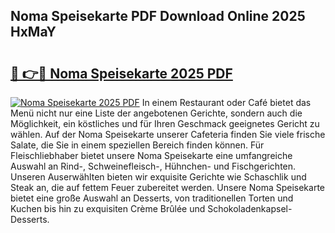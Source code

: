 ## Noma Speisekarte PDF Download Online 2025 HxMaY

# <h2><a href="http://gc5tj4x.nevu.top/?p=Noma+Speisekarte">🔗 👉🔴 Noma Speisekarte 2025 PDF</a></h2>

[![Noma Speisekarte 2025 PDF](https://i.imgur.com/dBaPXMq.png)](http://gc5tj4x.nevu.top/?p=Noma+Speisekarte)
In einem Restaurant oder Café bietet das Menü nicht nur eine Liste der angebotenen Gerichte, sondern auch die Möglichkeit, ein köstliches und für Ihren Geschmack geeignetes Gericht zu wählen. Auf der Noma Speisekarte unserer Cafeteria finden Sie viele frische Salate, die Sie in einem speziellen Bereich finden können. Für Fleischliebhaber bietet unsere Noma Speisekarte eine umfangreiche Auswahl an Rind-, Schweinefleisch-, Hühnchen- und Fischgerichten. Unseren Auserwählten bieten wir exquisite Gerichte wie Schaschlik und Steak an, die auf fettem Feuer zubereitet werden. Unsere Noma Speisekarte bietet eine große Auswahl an Desserts, von traditionellen Torten und Kuchen bis hin zu exquisiten Crème Brûlée und Schokoladenkapsel-Desserts.
